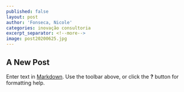 ```yaml
---
published: false
layout: post
author: 'Fonseca, Nicole'
categories: inovação consultoria
excerpt_separator: <!--more-->
image: post20200625.jpg
---
```

## A New Post

Enter text in [Markdown](http://daringfireball.net/projects/markdown/). Use the toolbar above, or click the **?** button for formatting help.
